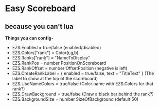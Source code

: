 Easy Scoreboard
==============

because you can't lua
--------------

**Things you can config-**

- EZS.Enabled = true/false (enabled/disabled)
- EZS.Colors["rank"] = Color(r,g,b)
- EZS.Ranks["rank"] = "NameToDisplay"
- EZS.RankPos = number PositionOnScoreboard
- EZS.RankOffset = number OffsetPosition (negative is left)
- EZS.CreateRankLabel = { enabled = true/false, text = "TitleText" } (The label to show at the top of the scoreboard)
- EZS.UseNameColors = true/false (Color name with EZS.Colors for that rank?)
- EZS.DrawBackground = true/false (Draw a black bar behind the rank?)
- EZS.BackgroundSize = number SizeOfBackground (default 50)